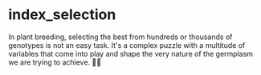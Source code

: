 # index_selection
In plant breeding, selecting the best from hundreds or thousands of genotypes is not an easy task. It's a complex puzzle with a multitude of variables that come into play and shape the very nature of the germplasm we are trying to achieve. 🧬🌾
